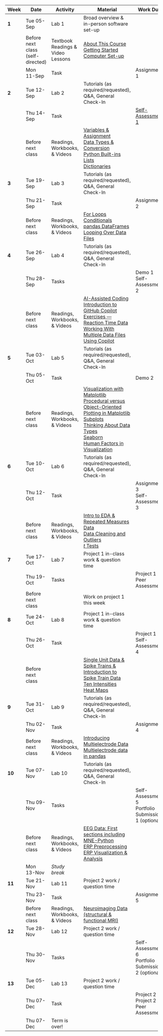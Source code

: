 | Week   | Date                                   | Activity                               | Material                                                                                                                                                                                                                                                                                                                                                                                                                                                                                                                                                                  | Work Due                                                |
|--------|----------------------------------------|----------------------------------------|---------------------------------------------------------------------------------------------------------------------------------------------------------------------------------------------------------------------------------------------------------------------------------------------------------------------------------------------------------------------------------------------------------------------------------------------------------------------------------------------------------------------------------------------------------------------------|---------------------------------------------------------|
| **1**  | Tue 05-Sep                             | Lab 1                                  | Broad overview & in-person software set-up                                                                                                                                                                                                                                                                                                                                                                                                                                                                                                                                |                                                         |
|        | Before next class <br/>(self-directed) | Textbook Readings & <br/>Video Lessons | [About This Course](https://neuraldatascience.io/1/why.html)<br/>[Getting Started](https://neuraldatascience.io/2-nds/introduction.html) <br/>[Computer Set-up](https://neuraldatascience.io/2b-setup/introduction.html)                                                                                                                                                                                                                                                                                                                                                  |                                                         |
|        | Mon 11-Sep                             | Task                                   |                                                                                                                                                                                                                                                                                                                                                                                                                                                                                                                                                                           | Assignment 1                                            |
| **2**  | Tue 12-Sep                             | Lab 2                                  | Tutorials (as required/requested), Q&A, General Check-In                                                                                                                                                                                                                                                                                                                                                                                                                                                                                                                  |                                                         |
|        | Thu 14-Sep                             | Task                                   |                                                                                                                                                                                                                                                                                                                                                                                                                                                                                                                                                                           | [Self-Assessment 1](https://forms.office.com/r/jbmdc8hZbs)                                       |
|        | Before next class                      | Readings, Workbooks, & Videos          | [Variables & Assignment](https://neuraldatascience.io/3/variables-and-assignment.html)<br/>[Data Types & Conversion](https://neuraldatascience.io/3/types-conversion.html)<br/>[Python Built-ins](https://neuraldatascience.io/3/built-in.html)<br/>[Lists](https://neuraldatascience.io/3/lists.html)<br/>[Dictionaries](https://neuraldatascience.io/3/dictionaries.html)                                                                                                                                                                                               |                                                         |
| **3**  | Tue 19-Sep                             | Lab 3                                  | Tutorials (as required/requested), Q&A, General Check-In                                                                                                                                                                                                                                                                                                                                                                                                                                                                                                                  |                                                         |
|        | Thu 21-Sep                             | Task                                   |                                                                                                                                                                                                                                                                                                                                                                                                                                                                                                                                                                           | Assignment 2                                            |
|        | Before next class                      | Readings, Workbooks, & Videos          | [For Loops](https://neuraldatascience.io/3/for-loops.html)<br/>[Conditionals](https://neuraldatascience.io/3/conditionals.html)<br/>[pandas DataFrames](https://neuraldatascience.io/3/pandas-dataframes.html)<br/>[Looping Over Data Files](https://neuraldatascience.io/3/looping-data-files.html)                                                                                                                                                                                                                                                                      |                                                         |
| **4**  | Tue 26-Sep                             | Lab 4                                  | Tutorials (as required/requested), Q&A, General Check-In                                                                                                                                                                                                                                                                                                                                                                                                                                                                                                                  |                                                         |
|        | Thu 28-Sep                             | Tasks                                  |                                                                                                                                                                                                                                                                                                                                                                                                                                                                                                                                                                           | Demo 1<br/>Self-Assessment 2                            |
|        | Before next class                      | Readings, Workbooks, & Videos          | [AI-Assisted Coding](https://neuraldatascience.io/3b-ai_assisted/introduction.html)<br/>[Introduction to GitHub Copilot](https://neuraldatascience.io/3b-ai_assisted/ai_assisted.html)<br/>[Exercises — Reaction Time Data](https://neuraldatascience.io/3b-ai_assisted/rt_data.html)<br/>[Working With Multiple Data Files Using Copilot](https://neuraldatascience.io/3b-ai_assisted/multi_data_files.html)                                                                                                                                                             |                                                         |
| **5**  | Tue 03-Oct                             | Lab 5                                  | Tutorials (as required/requested), Q&A, General Check-In                                                                                                                                                                                                                                                                                                                                                                                                                                                                                                                  |                                                         |
|        | Thu 05-Oct                             | Task                                   |                                                                                                                                                                                                                                                                                                                                                                                                                                                                                                                                                                           | Demo 2                                                  |
|        | Before next class                      | Readings, Workbooks, & Videos          | [Visualization with Matplotlib](https://neuraldatascience.io/visualization/plotting.html)<br/>[Procedural versus Object-Oriented Plotting in Matplotlib](https://neuraldatascience.io/visualization/proc_vs_oo.html) <br/>[Subplots](https://neuraldatascience.io/visualization/subplots.html)<br/>[Thinking About Data Types](https://neuraldatascience.io/visualization/plotting_types.html)<br/>[Seaborn](https://neuraldatascience.io/visualization/seaborn.html)<br/>[Human Factors in Visualization](https://neuraldatascience.io/visualization/human_factors.html) |                                                         |
| **6**  | Tue 10-Oct                             | Lab 6                                  | Tutorials (as required/requested), Q&A, General Check-In                                                                                                                                                                                                                                                                                                                                                                                                                                                                                                                  |                                                         |
|        | Thu 12-Oct                             | Task                                   |                                                                                                                                                                                                                                                                                                                                                                                                                                                                                                                                                                           | Assignment 3<br/>Self-Assessment 3                      |
|        | Before next class                      | Readings, Workbooks, & Videos          | [Intro to EDA & Repeated Measures Data](https://neuraldatascience.io/eda/introduction.html)<br/>[Data Cleaning and Outliers](https://neuraldatascience.io/eda/data_cleaning.html)<br/>[*t* Tests](https://neuraldatascience.io/eda/ttests.html)                                                                                                                                                                                                                                                                                                                           |                                                         |
| **7**  | Tue 17-Oct                             | Lab 7                                  | Project 1 in-class work & question time                                                                                                                                                                                                                                                                                                                                                                                                                                                                                                                                   |                                                         |
|        | Thu 19-Oct                             | Tasks                                  |                                                                                                                                                                                                                                                                                                                                                                                                                                                                                                                                                                           | Project 1 Peer Assessment                               |
|        | Before next class                      |                                        | Work on project 1 this week                                                                                                                                                                                                                                                                                                                                                                                                                                                                                                                                               |                                                         |
| **8**  | Tue 24-Oct                             | Lab 8                                  | Project 1 in-class work & question time                                                                                                                                                                                                                                                                                                                                                                                                                                                                                                                                   |                                                         |
|        | Thu 26-Oct                             | Task                                   |                                                                                                                                                                                                                                                                                                                                                                                                                                                                                                                                                                           | Project 1<br/>Self-Assessment 4                         |
|        | Before next class                      |                                        | [Single Unit Data & Spike Trains & Introduction to Spike Train Data](https://neuraldatascience.io/single_unit/introduction.html)<br/>[Ten Intensities](https://neuraldatascience.io/single_unit/ten_intensities.html#)<br/>[Heat Maps](https://neuraldatascience.io/single_unit/heat_maps.html)                                                                                                                                                                                                                                                                           |                                                         |
| **9**  | Tue 31-Oct                             | Lab 9                                  | Tutorials (as required/requested), Q&A, General Check-In                                                                                                                                                                                                                                                                                                                                                                                                                                                                                                                  |                                                         |
|        | Thu 02-Nov                             | Task                                   |                                                                                                                                                                                                                                                                                                                                                                                                                                                                                                                                                                           | Assignment 4                                            |
|        | Before next class                      | Readings, Workbooks, & Videos          | [Introducing Multielectrode Data](https://neuraldatascience.io/single_unit/intro_multielec_data.html)<br/>[Multielectrode data in pandas](https://neuraldatascience.io/single_unit/pandas_multielec.html)                                                                                                                                                                                                                                                                                                                                                                 |                                                         |
| **10** | Tue 07-Nov                             | Lab 10                                 | Tutorials (as required/requested), Q&A, General Check-In                                                                                                                                                                                                                                                                                                                                                                                                                                                                                                                  |                                                         |
|        | Thu 09-Nov                             | Tasks                                  |                                                                                                                                                                                                                                                                                                                                                                                                                                                                                                                                                                           | Self-Assessment 5 <br/> Portfolio Submission 1 (optional)|
|        | Before next class                      | Readings, Workbooks, & Videos          | [EEG Data: First sections including MNE-Python](https://neuraldatascience.io/eeg/introduction.html)<br/>[ERP Preprocessing](https://neuraldatascience.io/eeg/erp_preprocessing)<br/>[ERP Visualization & Analysis](https://neuraldatascience.io/eeg/erp_vis_analysis)                                                                                                                                                                                                                                                                                                     |                                                         |
|        | Mon 13-Nov                             | *Study break*                          | |        |                                        |                                        |                                                                                                                                                                                                                                                                                                                                                                                                                                                                                                                                                                           |                                                         |
| **11** | Tue 21-Nov                             | Lab 11                                 | Project 2 work / question time                                                                                                                                                                                                                                                                                                                                                                                                                                                                                                                                            |                                                         |
|        | Thu 23-Nov                             | Task                                   |                                                                                                                                                                                                                                                                                                                                                                                                                                                                                                                                                                           | Assignment 5                                            |
|        | Before next class                      | Readings, Workbooks, & Videos          | [Neuroimaging Data (structural & functional MRI)](https://neuraldatascience.io/mri/introduction.html)                                                                                                                                                                                                                                                                                                                                                                                                                                                                     |                                                         |
|   **12**      | Tue 28-Nov                             | Lab 12                                 | Project 2 work / question time                                                                                                                                                                                                                                                                                                                                                                                                                                                                                                                                            |                                                         |
| | Thu 30-Nov                             | Tasks                                  |                                                                                                                                                                                                                                                                                                                                                                                                                                                                                                                                                                           |  Self-Assessment 6 <br/> Portfolio Submission 2 (optional)|
|   **13**      | Tue 05-Dec                             | Lab 13                                 | Project 2 work / question time                                                                                                                                                                                                                                                                                                                                                                                                                                                                                                                                                                                                                                                                                                                                                                                                                                                                                                                                                                                                                                                                                                                      |                                                         |
|        | Thu 07-Dec                             | Task                                   |                                                                                                                                                                                                                                                                                                                                                                                                                                                                                                                                                                           | Project 2<br/>Project 2 Peer Assessment                 |
| | Thu 07-Dec                             | Term is over!                          |
